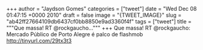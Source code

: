 
+++
author = "Jaydson Gomes"
categories = ["tweet"]
date = "Wed Dec 08 01:47:15 +0000 2010"
draft = false
image = "{TWEET_IMAGE}"
slug = "ab42ff27664109db6437cf0bb8850e9ad3360f4f"
tags = ["tweet"]
title = """Que massa! RT @rockgaucho..."""
+++
Que massa! RT @rockgaucho: Mercado Público de Porto Alegre é palco de flashmob http://tinyurl.com/29tx3t3
